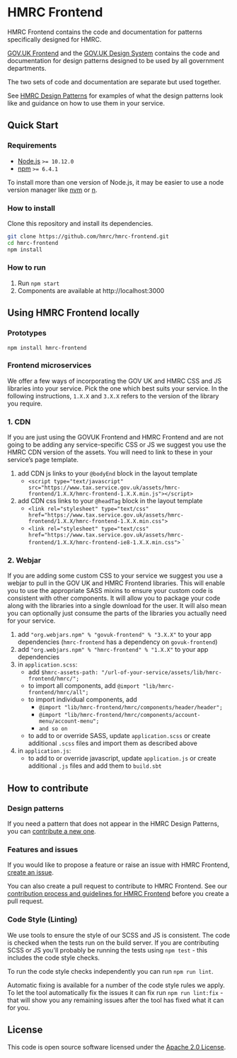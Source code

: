 # HMRC Frontend

HMRC Frontend contains the code and documentation for patterns specifically designed for HMRC.

[GOV.UK Frontend](https://github.com/alphagov/govuk-frontend) and the [GOV.UK Design System](https://design-system.service.gov.uk/) contains the code and documentation for design patterns designed to be used by all government departments.

The two sets of code and documentation are separate but used together.

See [HMRC Design Patterns](https://design.tax.service.gov.uk/hmrc-design-patterns/) for examples of what the design patterns look like and guidance on how to use them in your service.

## Quick Start

### Requirements

* [Node.js](https://nodejs.org/en/) `>= 10.12.0`
* [npm](https://www.npmjs.com/) `>= 6.4.1`

To install more than one version of Node.js, it may be easier to use a node version manager like [nvm](https://github.com/creationix/nvm) or [n](https://github.com/tj/n).

### How to install

Clone this repository and install its dependencies.

```bash
git clone https://github.com/hmrc/hmrc-frontend.git
cd hmrc-frontend
npm install
```

### How to run

1. Run `npm start`
2. Components are available at http://localhost:3000

## Using HMRC Frontend locally

### Prototypes

`npm install hmrc-frontend`

### Frontend microservices

We offer a few ways of incorporating the GOV UK and HMRC CSS and JS libraries into your service. Pick the one which best suits your service. In the following instructions, `1.X.X` and `3.X.X` refers to the version of the library you require.

### 1. CDN
If you are just using the GOVUK Frontend and HMRC Frontend and are not going to be adding any service-specific CSS or JS we suggest you use the HMRC CDN version of the assets.
You will need to link to these in your service’s page template.

1. add CDN js links to your `@bodyEnd` block in the layout template
    - `<script type="text/javascript" src="https://www.tax.service.gov.uk/assets/hmrc-frontend/1.X.X/hmrc-frontend-1.X.X.min.js"></script>`
2. add CDN css links to your `@headTag` block in the layout template
    - `<link rel="stylesheet" type="text/css" href="https://www.tax.service.gov.uk/assets/hmrc-frontend/1.X.X/hmrc-frontend-1.X.X.min.css">`
    - `<link rel="stylesheet" type="text/css" href="https://www.tax.service.gov.uk/assets/hmrc-frontend/1.X.X/hmrc-frontend-ie8-1.X.X.min.css">`
`

### 2. Webjar
If you are adding some custom CSS to your service we suggest you use a webjar to pull in the GOV UK and HMRC Frontend libraries.
This will enable you to use the appropriate SASS mixins to ensure your custom code is consistent with other components. 
It will allow you to package your code along with the libraries into a single download for the user. 
It will also mean you can optionally just consume the parts of the libraries you actually need for your service.

1. add `"org.webjars.npm" % "govuk-frontend" % "3.X.X"` to your app dependencies (`hmrc-frontend` has a dependency on `govuk-frontend`)
2. add `"org.webjars.npm" % "hmrc-frontend" % "1.X.X"` to your app dependencies
3. in `application.scss`: 
    - add `$hmrc-assets-path: "/url-of-your-service/assets/lib/hmrc-frontend/hmrc/";`
    - to import all components, add `@import "lib/hmrc-frontend/hmrc/all";`
    - to import individual components, add
        - `@import "lib/hmrc-frontend/hmrc/components/header/header";` 
        - `@import "lib/hmrc-frontend/hmrc/components/account-menu/account-menu";`
        - `and so on`
    - to add to or override SASS, update `application.scss` or create additional `.scss` files and import them as described above
4. in `application.js`:
    - to add to or override javascript, update `application.js` or create additional `.js` files and add them to `build.sbt`
    
## How to contribute

### Design patterns

If you need a pattern that does not appear in the HMRC Design Patterns, you can [contribute a new one](https://github.com/hmrc/design-patterns/issues/new).

### Features and issues

If you would like to propose a feature or raise an issue with HMRC Frontend, [create an issue](https://github.com/hmrc/hmrc-frontend/issues/new).

You can also create a pull request to contribute to HMRC Frontend. See our [contribution process and guidelines for HMRC Frontend](CONTRIBUTING.md) before you create a pull request.

### Code Style (Linting)

We use tools to ensure the style of our SCSS and JS is consistent.  The code is checked when the tests
run on the build server.  If you are contributing SCSS or JS you'll probably be running
the tests using `npm test` - this includes the code style checks.

To run the code style checks independently you can run `npm run lint`.

Automatic fixing is available for a number of the code style rules we apply.  To let the tool
automatically fix the issues it can fix run `npm run lint:fix` - that will show you any remaining
issues after the tool has fixed what it can for you.

## License

This code is open source software licensed under the [Apache 2.0 License]("http://www.apache.org/licenses/LICENSE-2.0.html").
